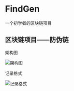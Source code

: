 # FindGen

一个初学者的区块链项目

## 区块链项目——防伪链

架构图

![架构图](https://images.gitee.com/uploads/images/2020/0201/144629_2987d444_5446993.jpeg "架构图.jpeg")

记录格式

![记录格式](https://images.gitee.com/uploads/images/2020/0213/160927_0c23e06e_5446993.jpeg "记录格式")
